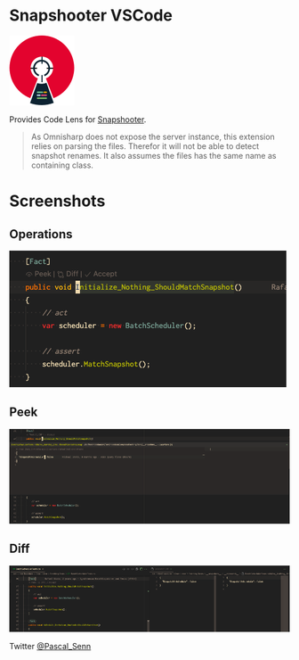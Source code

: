 # Snapshooter VSCode

![Logo](/logo.png)

Provides Code Lens for [Snapshooter](https://swisslife-oss.github.io/snapshooter/).

> As Omnisharp does not expose the server instance, this extension relies on parsing the files.
> Therefor it will not be able to detect snapshot renames. It also assumes the files has the 
> same name as containing class.


# Screenshots

## Operations
![Operations](/operations.png)

## Peek
![Operations](/peek.png)

## Diff
![Operations](/diff.png)

Twitter [@Pascal_Senn](https://twitter.com/Pascal_Senn)
